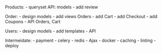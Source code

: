 Products:
    - queryset API: models
    - add review

Order:
    - design models
    - add views Orders
    - add Cart
    - add Checkout
    - add Coupons
    - API Orders, Cart


Users:
    - design models
    - add templates
    - API


Intermeidate:
    - payment
    - celery
    - redis
    - Ajax
    - docker
    - caching
    - linting
    - deploy